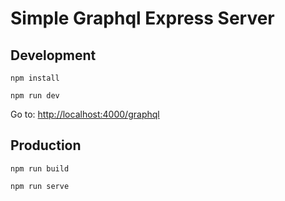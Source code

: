 # Simple Graphql Express Server

## Development

`npm install`

`npm run dev`

Go to: [http://localhost:4000/graphql](http://localhost:4000/graphql)

## Production

`npm run build`

`npm run serve`

